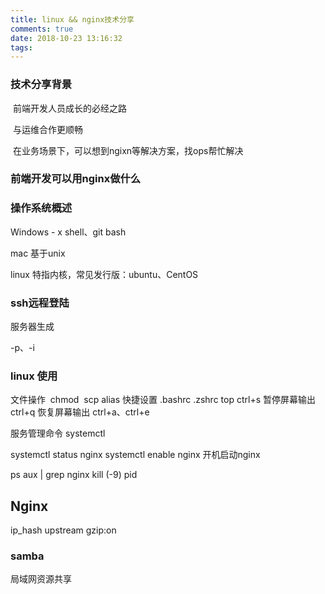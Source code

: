 ```yaml
---
title: linux && nginx技术分享
comments: true
date: 2018-10-23 13:16:32
tags:
---
```




### 技术分享背景

​	前端开发人员成长的必经之路

​	与运维合作更顺畅

​	在业务场景下，可以想到ngixn等解决方案，找ops帮忙解决

### 前端开发可以用nginx做什么


### 操作系统概述

Windows -  x shell、git bash

mac 基于unix

linux 特指内核，常见发行版：ubuntu、CentOS



### ssh远程登陆

服务器生成

-p、-i

### linux 使用

文件操作
​	chmod
​	scp
alias 快捷设置 .bashrc .zshrc
top
ctrl+s 暂停屏幕输出
ctrl+q 恢复屏幕输出
ctrl+a、ctrl+e

服务管理命令 systemctl

systemctl status nginx
systemctl enable nginx 开机启动nginx


ps aux | grep nginx
kill (-9) pid

## Nginx
ip_hash
upstream
gzip:on 



### samba 

局域网资源共享